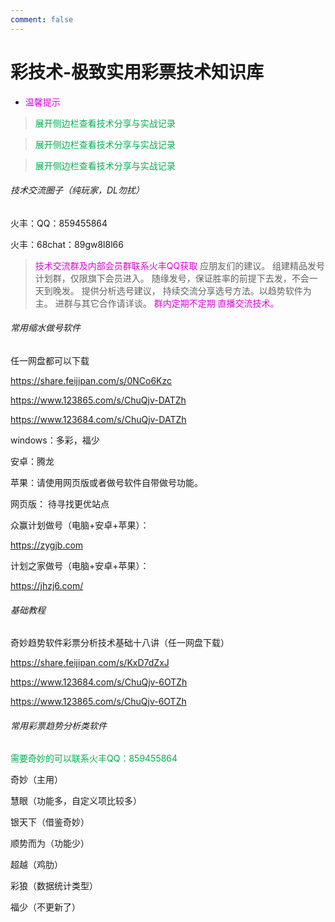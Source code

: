 ```yaml
---
comment: false
---
```

# 彩技术-极致实用彩票技术知识库

*   <font color="#dd00dd">温馨提示</font>
> <font color="#00b050">展开侧边栏查看技术分享与实战记录</font>


><font color="#00b050">展开侧边栏查看技术分享与实战记录</font>


><font color="#00b050">展开侧边栏查看技术分享与实战记录</font>

###### 技术交流圈子（纯玩家，DL勿扰）
  
  火丰：QQ：859455864
  
  火丰：68chat：89gw8l8l66

><font color="#dd00dd">技术交流群及内部会员群联系火丰QQ获取</font>
应朋友们的建议。
组建精品发号计划群，仅限旗下会员进入。
随缘发号，保证胜率的前提下去发，不会一天到晚发。
提供分析选号建议，
持续交流分享选号方法。以趋势软件为主。
进群与其它合作请详谈。
><font color="#dd00dd">群内定期不定期  直播交流技术。</font>


###### 常用缩水做号软件

任一网盘都可以下载

https://share.feijipan.com/s/0NCo6Kzc

https://www.123865.com/s/ChuQjv-DATZh

https://www.123684.com/s/ChuQjv-DATZh

windows：多彩，福少 

安卓：腾龙

苹果：请使用网页版或者做号软件自带做号功能。

网页版：  待寻找更优站点

众赢计划做号（电脑+安卓+苹果）：

https://zygjb.com

计划之家做号（电脑+安卓+苹果）：

https://jhzj6.com/

###### 基础教程
奇妙趋势软件彩票分析技术基础十八讲（任一网盘下载）

https://share.feijipan.com/s/KxD7dZxJ

https://www.123684.com/s/ChuQjv-6OTZh

https://www.123865.com/s/ChuQjv-6OTZh

###### 常用彩票趋势分析类软件

<font color="#00b050">需要奇妙的可以联系火丰QQ：859455864</font>

奇妙（主用）

慧眼（功能多，自定义项比较多）

银天下（借鉴奇妙）

顺势而为（功能少）

超越（鸡肋）

彩狼（数据统计类型）

福少（不更新了）
